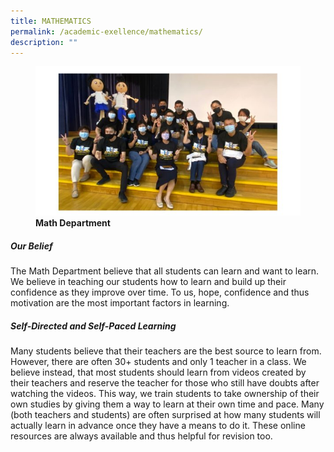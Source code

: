 ```yaml
---
title: MATHEMATICS
permalink: /academic-exellence/mathematics/
description: ""
---
```

<figure>
<img src="/images/Slide1-3-600x338.jpg">
<figcaption> <strong> Math Department</strong> </figcaption>
</figure>

##### **Our Belief**

The Math Department believe that all students can learn and want to learn. We believe in teaching our students how to learn and build up their confidence as they improve over time. To us, hope, confidence and thus motivation are the most important factors in learning.

##### **Self-Directed and Self-Paced Learning**

Many students believe that their teachers are the best source to learn from. However, there are often 30+ students and only 1 teacher in a class. We believe instead, that most students should learn from videos created by their teachers and reserve the teacher for those who still have doubts after watching the videos. This way, we train students to take ownership of their own studies by giving them a way to learn at their own time and pace. Many (both teachers and students) are often surprised at how many students will actually learn in advance once they have a means to do it. These online resources are always available and thus helpful for revision too.